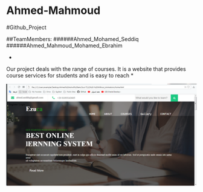 # Ahmed-Mahmoud

#Github_Project

##TeamMembers:
######Ahmed_Mohamed_Seddiq
######Ahmed_Mahmoud_Mohamed_Ebrahim

*
Our project deals with the range of courses. It is
a website that provides course services for students
and is easy to reach
*

![githubProjectImage](/GithubIMG.png)




